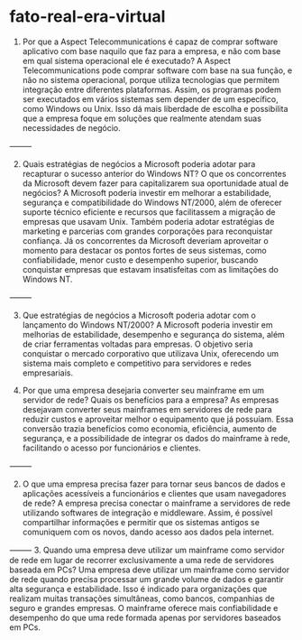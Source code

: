 # fato-real-era-virtual
1. Por que a Aspect Telecommunications é capaz de comprar software aplicativo com base naquilo que faz para a empresa, e não com base em qual sistema operacional ele é executado?
A Aspect Telecommunications pode comprar software com base na sua função, e não no sistema operacional, porque utiliza tecnologias que permitem integração entre diferentes plataformas. Assim, os programas podem ser executados em vários sistemas sem depender de um específico, como Windows ou Unix. Isso dá mais liberdade de escolha e possibilita que a empresa foque em soluções que realmente atendam suas necessidades de negócio.

⸻

2. Quais estratégias de negócios a Microsoft poderia adotar para recapturar o sucesso anterior do Windows NT? O que os concorrentes da Microsoft devem fazer para capitalizarem sua oportunidade atual de negócios?
A Microsoft poderia investir em melhorar a estabilidade, segurança e compatibilidade do Windows NT/2000, além de oferecer suporte técnico eficiente e recursos que facilitassem a migração de empresas que usavam Unix. Também poderia adotar estratégias de marketing e parcerias com grandes corporações para reconquistar confiança.
Já os concorrentes da Microsoft deveriam aproveitar o momento para destacar os pontos fortes de seus sistemas, como confiabilidade, menor custo e desempenho superior, buscando conquistar empresas que estavam insatisfeitas com as limitações do Windows NT.

⸻

3. Que estratégias de negócios a Microsoft poderia adotar com o lançamento do Windows NT/2000?
A Microsoft poderia investir em melhorias de estabilidade, desempenho e segurança do sistema, além de criar ferramentas voltadas para empresas. O objetivo seria conquistar o mercado corporativo que utilizava Unix, oferecendo um sistema mais completo e competitivo para servidores e redes empresariais.

1. Por que uma empresa desejaria converter seu mainframe em um servidor de rede? Quais os benefícios para a empresa?
As empresas desejavam converter seus mainframes em servidores de rede para reduzir custos e aproveitar melhor o equipamento que já possuíam. Essa conversão trazia benefícios como economia, eficiência, aumento de segurança, e a possibilidade de integrar os dados do mainframe à rede, facilitando o acesso por funcionários e clientes.

⸻

2. O que uma empresa precisa fazer para tornar seus bancos de dados e aplicações acessíveis a funcionários e clientes que usam navegadores de rede?
A empresa precisa conectar o mainframe a servidores de rede utilizando softwares de integração e middleware. Assim, é possível compartilhar informações e permitir que os sistemas antigos se comuniquem com os novos, dando acesso aos dados pela internet.

⸻
3. Quando uma empresa deve utilizar um mainframe como servidor de rede em lugar de recorrer exclusivamente a uma rede de servidores baseada em PCs?
Uma empresa deve utilizar um mainframe como servidor de rede quando precisa processar um grande volume de dados e garantir alta segurança e estabilidade. Isso é indicado para organizações que realizam muitas transações simultâneas, como bancos, companhias de seguro e grandes empresas. O mainframe oferece mais confiabilidade e desempenho do que uma rede formada apenas por servidores baseados em PCs.
